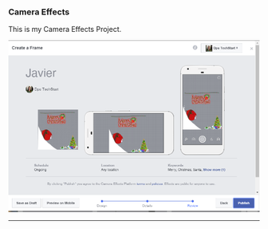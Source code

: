 ### Camera Effects

This is my Camera Effects Project.

![picture_title](https://github.com/javiercampos15/javiercampos15.github.io/blob/master/jai.PNG?raw=true "Optional Title")

***

